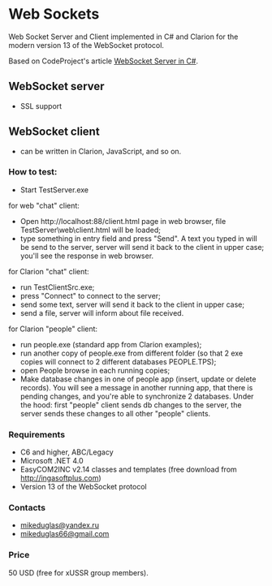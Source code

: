 # Web Sockets
Web Socket Server and Client implemented in C# and Clarion for the modern version 13 of the WebSocket protocol.

Based on CodeProject's article [WebSocket Server in C#](https://www.codeproject.com/Articles/1063910/WebSocket-Server-in-Csharp).

## WebSocket server
- SSL support

## WebSocket client
- can be written in Clarion, JavaScript, and so on.


### How to test:
- Start TestServer.exe

for web "chat" client:
- Open http://localhost:88/client.html page in web browser, file TestServer\web\client.html will be loaded;
- type something in entry field and press "Send". A text you typed in will be send to the server, server will send it back to the client in upper case;
you'll see the response in web browser.

for Clarion "chat" client:
- run TestClientSrc.exe;
- press "Connect" to connect to the server;
- send some text, server will send it back to the client in upper case;
- send a file, server will inform about file received.

for Clarion "people" client:
- run people.exe (standard app from Clarion examples);
- run another copy of people.exe from different folder (so that 2 exe copies will connect to 2 different databases PEOPLE.TPS);
- open People browse in each running copies;
- Make database changes in one of people app (insert, update or delete records). You will see a message in another running app, that there is pending changes,
and you're able to synchronize 2 databases.
Under the hood: first "people" client sends db changes to the server, the server sends these changes to all other "people" clients.


### Requirements
- C6 and higher, ABC/Legacy
- Microsoft .NET 4.0
- EasyCOM2INC v2.14 classes and templates (free download from http://ingasoftplus.com)
- Version 13 of the WebSocket protocol

### Contacts
- <mikeduglas@yandex.ru>
- <mikeduglas66@gmail.com>

### Price
50 USD (free for xUSSR group members).